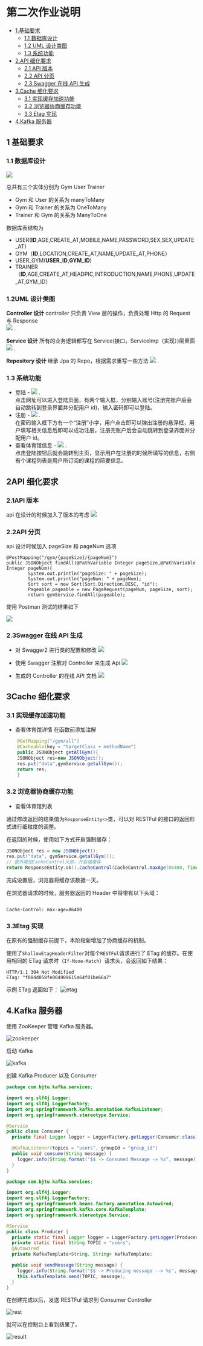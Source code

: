 <!-- TOC -->

# 第二次作业说明

- [1.基础要求](#1基础要求)
  - [1.1 数据库设计](#11数据库设计)
  - [1.2 UML 设计类图](#12UML设计类图)
  - [1.3 系统功能](#13系统功能)
- [2.API 细化要求](#2API细化要求)
  - [2.1 API 版本](#21API版本)
  - [2.2 API 分页](#22API分页)
  - [2.3 Swagger 在线 API 生成](#23Swagger在线API生成)
- [3.Cache 细化要求](#3Cache细化要求)
  - [3.1 实现缓存加速功能](#31实现缓存加速功能)
  - [3.2 浏览器协商缓存功能](#32浏览器协商缓存功能)
  - [3.3 Etag 实现](#33Etag实现)
- [4.Kafka 服务器](#4Kafka服务器)

<!-- /TOC -->

## 1 基础要求

### 1.1 数据库设计

![](/docImage/GymSpringERModel.png)

总共有三个实体分别为 Gym User Trainer

- Gym 和 User 的关系为 manyToMany
- Gym 和 Trainer 的关系为 OneToMany
- Trainer 和 Gym 的关系为 ManyToOne

数据库表结构为

- USER(**ID**,AGE,CREATE_AT,MOBILE,NAME,PASSWORD,SEX,SEX,UPDATE_AT)
- GYM（**ID**,LOCATION,CREATE_AT,NAME,UPDATE_AT,PHONE）
- USER_GYM(**USER_ID**,**GYM_ID**)
- TRAINER（**ID**,AGE,CREATE_AT,HEADPIC,INTRODUCTION,NAME,PHONE,UPDATE_AT,GYM_ID）

### 1.2UML 设计类图

**Controller 设计**
controller 只负责 View 层的操作，负责处理 Http 的 Request 与 Response  
![](/docImage/controllerDesign.png) .

**Service 设计**
所有的业务逻辑都写在 Service(接口，ServiceImp（实现）)层里面  
![](/docImage/serviceDesign.png) .

**Repository 设计**
继承 Jpa 的 Repo，根据需求重写一些方法
![](/docImage/repoDesign.png) .

### 1.3 系统功能

- 登陆 -
  ![](/docImage/loginPage.png) .  
  点击网址可以进入登陆页面，有两个输入框，分别输入账号(注册完账户后会自动跳转到登录界面并分配用户 id)，输入密码即可以登陆。
- 注册 -
  ![](/docImage/registerPage.png) .  
  在密码输入框下方有一个“注册”小字，用户点击即可以弹出注册的悬浮框，用户填写相关信息后即可以成功注册，注册完账户后会自动跳转到登录界面并分配用户 id。
- 查看体育馆信息 -
  ![](/docImage/mainPage.png) .  
  点击登陆按钮后就会跳转到主页，显示用户在注册的时候所填写的信息，右侧有个课程列表是用户所订阅的课程的简要信息。

## 2API 细化要求

### 2.1API 版本

api 在设计的时候加入了版本的考虑
![](docImage/ApiVersion.png)

### 2.2API 分页

api 设计时候加入 pageSize 和 pageNum 选项

    @PostMapping("/gym/{pageSize}/{pageNum}")
    public JSONObject findAll(@PathVariable Integer pageSize,@PathVariable Integer pageNum){
            System.out.println("pageSize: " + pageSize);
            System.out.println("pageNum: " + pageNum);
            Sort sort = new Sort(Sort.Direction.DESC, "id");
            Pageable pageable = new PageRequest(pageNum, pageSize, sort);
            return gymService.findAll(pageable);

使用 Postman 测试的结果如下

![](docImage/postmanTestPageQuery.png)

### 2.3Swagger 在线 API 生成

- 对 Swagger2 进行类的配置和修改
  ![](/docImage/SwaggerConfig.png)

- 使用 Swagger 注解对 Controller 来生成 Api
  ![](/docImage/SwaggerController.png)

- 生成的 Controller 的在线 API 文档
  ![](/docImage/SwaggerDocument.png)

## 3Cache 细化要求

### 3.1 实现缓存加速功能

- 查看体育馆详情
  在函数前添加注解

```java
    @GetMapping("/gym/all")
    @Cacheable(key = "targetClass + methodName")
    public JSONObject getAllGym(){
    JSONObject res=new JSONObject();
    res.put("data",gymService.getallGym());
    return res;
    }
```

### 3.2 浏览器协商缓存功能

- 查看体育馆列表

通过修改返回的结果值为`ResponseEntity<>`类，可以对 RESTFul 的接口的返回形式进行细粒度的调整。

在返回的时候，使用如下方式开启强制缓存：

```java
JSONObject res = new JSONObject();
res.put("data", gymService.getallGym());
// 额外增加CacheControl头部，开启强缓存
return ResponseEntity.ok().cacheControl(CacheControl.maxAge(86400, TimeUnit.SECONDS)).body(res);
```

完成设置后，浏览器将缓存该数据一天。

在浏览器请求的时候，服务器返回的 Header 中将带有以下头域：

```text

Cache-Control: max-age=86400

```

### 3.3Etag 实现

在原有的强制缓存前提下，本阶段新增加了协商缓存的机制。

使用了`ShallowEtagHeaderFilter`对每个`RESTFul`请求进行了 ETag 的缓存。在使用相同的 ETag 请求时（`If-None-Match`）请求头，会返回如下结果：

```text
HTTP/1.1 304 Not Modified
ETag: "f88dd058fe004909615a64f01be66a7"
```

示例 ETag 返回如下：
![etag](docImage/etag.jpg)

## 4.Kafka 服务器

使用 ZooKeeper 管理 Kafka 服务器。

![zookeeper](docImage/kafka-1.png)

启动 Kafka

![kafka](docImage/kafka-2.png)

创建 Kafka Producer 以及 Consumer

```java
package com.bjtu.kafka.services;

import org.slf4j.Logger;
import org.slf4j.LoggerFactory;
import org.springframework.kafka.annotation.KafkaListener;
import org.springframework.stereotype.Service;

@Service
public class Consumer {
  private final Logger logger = LoggerFactory.getLogger(Consumer.class);

  @KafkaListener(topics = "users", groupId = "group_id")
  public void consume(String message) {
    logger.info(String.format("$$ -> Consumed Message -> %s", message));
  }
}
```

```java
package com.bjtu.kafka.services;

import org.slf4j.Logger;
import org.slf4j.LoggerFactory;
import org.springframework.beans.factory.annotation.Autowired;
import org.springframework.kafka.core.KafkaTemplate;
import org.springframework.stereotype.Service;

@Service
public class Producer {
  private static final Logger logger = LoggerFactory.getLogger(Producer.class);
  private static final String TOPIC = "users";
  @Autowired
  private KafkaTemplate<String, String> kafkaTemplate;

  public void sendMessage(String message) {
    logger.info(String.format("$$ -> Producing message --> %s", message));
    this.kafkaTemplate.send(TOPIC, message);
  }
}
```

在创建完成以后，发送 RESTFul 请求到 Consumer Controller

![rest](docImage/kafka-3.png)

就可以在控制台上看到结果了。

![result](docImage/kafka-4.png)
